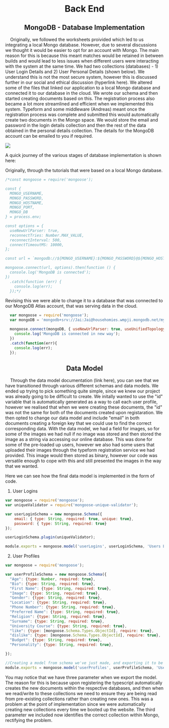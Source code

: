 <h1 align="center">Back End</h1>

<h2 align="center">MongoDB - Database Implementation</h2>

<p>&nbsp;&nbsp;&nbsp;&nbsp;Originally, we followed the worksheets proivided which led to us integrating a local Mongo database. However, due to several discussions we thought it would be easier to opt for an account with Mongo. The main reason for this is because this meant matches would be retained in between builds and would lead to less issues when different users were interacting with the system at the same time. We had two collections (databases) - 1) User Login Details and 2) User Personal Details (shown below). We understand this is not the most secure system, however this is discussed further in our social and ethical discussion (hyperlink here). We altered some of the files that linked our application to a local Mongo database and connected it to our database in the cloud. We wrote our schema and then started creating documents based on this. The registration process also became a lot more streamlined and efficient when we implemented this system. Typeform and some middleware (Andreas) meant once the registration process was complete and submitted this would automatically create two documents in the Mongo space. We would store the email and password in the login details collection and then the rest of the data obtained in the personal details collection. The details for the MongoDB account can be emailed to you if required.</p>

![](https://i2.paste.pics/f99870c61058bfa183d1a7b4e2fa74c8.png)

A quick journey of the various stages of database implementation is shown here:

Originally, through the tutorials that were based on a local Mongo database.

```javascript
/*const mongoose = require('mongoose');

const {
  MONGO_USERNAME,
  MONGO_PASSWORD,
  MONGO_HOSTNAME,
  MONGO_PORT,
  MONGO_DB
} = process.env;

const options = {
  useNewUrlParser: true,
  reconnectTries: Number.MAX_VALUE,
  reconnectInterval: 500,
  connectTimeoutMS: 10000,
};

const url = `mongodb://${MONGO_USERNAME}:${MONGO_PASSWORD}@${MONGO_HOSTNAME}:${MONGO_PORT}/${MONGO_DB}?authSource=admin`;

mongoose.connect(url, options).then(function () {
  console.log('MongoDB is connected');
})
  .catch(function (err) {
    console.log(err);
  });*/

```

Revising this we were able to change it to a database that was connected to our MongoDB Atlas account, that was serving data in the cloud.

```javascript
  var mongoose = require('mongoose');
  var mongoDB = 'mongodb+srv://Jai:Jai@househomies.wmpji.mongodb.net/myFirstDatabase?retryWrites=true&w=majority';

  mongoose.connect(mongoDB, { useNewUrlParser: true, useUnifiedTopology: true}).then(function(){
    console.log('MongoDB is connected in new way');
  })
  .catch(function(err){
    console.log(err);
  });

```

<h2 align="center">Data Model</h2>

<p>&nbsp;&nbsp;&nbsp;&nbsp;Through the data model documentation (link here), you can see that we have transitioned through various different schemas and data models. We ended up trying to pick something quite simple, since we knew our project was already going to be difficult to create. We initally wanted to use the "id" variable that is automatically generated as a way to call each user profile, however we realised that when we were creating these documents, the "id" was not the same for both of the documents created upon registaration. We then opted to change our data model and include "email" in both documents creating a foreign key that we could use to find the correct corresponding data. With the data model, we had a field for images, so for some of the images we had null if no image was stored and then stored the image as a string via accessing our online database. This was done for some of the pre-loaded up users, however we also had some users that uploaded their images through the typeform registration service we had provided. This image would then stored as binary, however our code was versatile enough to cope with this and still presented the images in the way that we wanted.</p>

Here we can see how the final data model is implemented in the form of code. 

1) User Logins

```javascript
var mongoose = require('mongoose');
var uniqueValidator = require('mongoose-unique-validator');

var userLoginSchema = new mongoose.Schema({
    email: { type: String, required: true, unique: true},
    password: { type: String, required: true}
});

userLoginSchema.plugin(uniqueValidator);

module.exports = mongoose.model('userLogins', userLoginSchema, 'Users Login Details');

```

2) User Profiles

```javascript
var mongoose = require('mongoose');

var userProfileSchema = new mongoose.Schema({
  "Age": {type: Number, required: true},
  "Bio": {type: String, required: true},
  "First Name": {type: String, required: true},
  "Image": {type: String, required: true},
  "Gender": {type: String, required: true},
  "Location": {type: String, required: true},
  "Phone Number": {type: String, required: true},
  "Preferred Name": {type: String, required: true},
  "Religion": {type: String, required: true},
  "Surname": {type: String, required: true},
  "University Course": {type: String, required: true},
  "like": {type: [mongoose.Schema.Types.ObjectId], require: true},
  "dislike": {type: [mongoose.Schema.Types.ObjectId], require: true},
  "Budget": {type: String, required: true},
  "Personality": {type: String, required: true},

});

//Creating a model from schema we've just made, and exporting it to be used elsewhere
module.exports = mongoose.model('userProfiles', userProfileSchema, 'User Personal Details');

```
You may notice that we have three parameter when we export the model. The reason for this is because upon registering the typescript automatically creates the new documents within the respective databases, and then when we read/write to these collections we need to ensure they are being read from pre-existing collections rather than creating new ones. This was a problem at the point of implementation since we were automatically creating new collections every time we booted up the website. The third parameter we included now identifies the correct collection within Mongo, rectifying the problem. 
